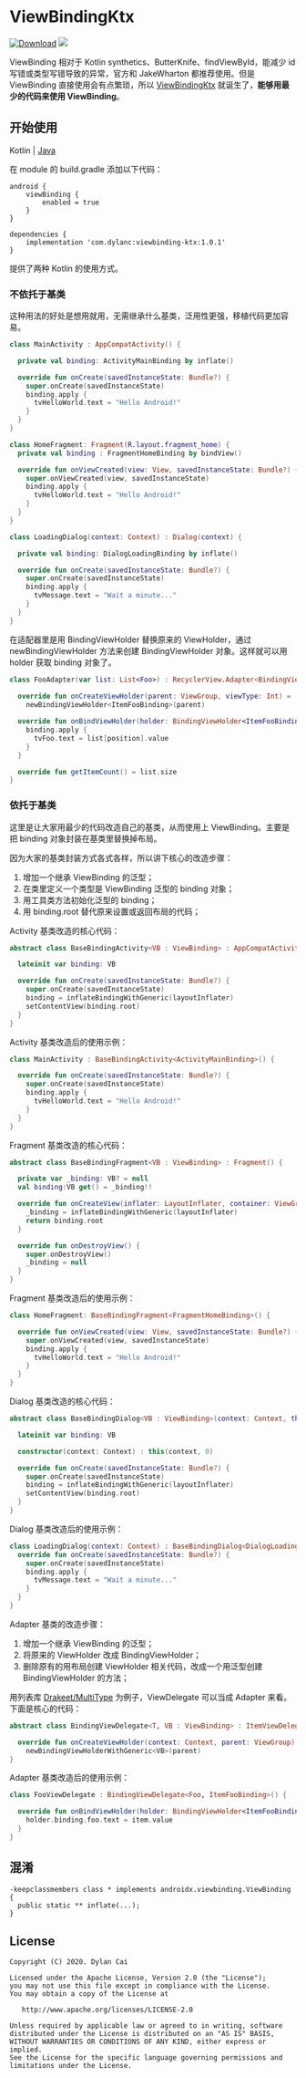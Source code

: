 # ViewBindingKtx

[![Download](https://api.bintray.com/packages/dylancai/maven/viewbinding-ktx/images/download.svg)](https://bintray.com/dylancai/maven/viewbinding-ktx/_latestVersion) [![](https://img.shields.io/badge/License-Apache--2.0-green.svg)](https://github.com/DylanCaiCoding/ViewBindingKtx/blob/master/LICENSE)

ViewBinding 相对于 Kotlin synthetics、ButterKnife、findViewById，能减少 id 写错或类型写错导致的异常，官方和 JakeWharton 都推荐使用。但是 ViewBinding 直接使用会有点繁琐，所以 [ViewBindingKtx](https://github.com/DylanCaiCoding/ViewBindingKtx) 就诞生了，**能够用最少的代码来使用 ViewBinding**。

## 开始使用

Kotlin | [Java](https://github.com/DylanCaiCoding/ViewBindingKtx/blob/master/README_JAVA.md)

在 module 的 build.gradle 添加以下代码：

```
android {
    viewBinding {
        enabled = true
    }
}

dependencies {
    implementation 'com.dylanc:viewbinding-ktx:1.0.1'
}
```

提供了两种 Kotlin 的使用方式。

### 不依托于基类

这种用法的好处是想用就用，无需继承什么基类，泛用性更强，移植代码更加容易。

```kotlin
class MainActivity : AppCompatActivity() {

  private val binding: ActivityMainBinding by inflate()

  override fun onCreate(savedInstanceState: Bundle?) {
    super.onCreate(savedInstanceState)
    binding.apply {
      tvHelloWorld.text = "Hello Android!"
    }
  }
}
```

```kotlin
class HomeFragment: Fragment(R.layout.fragment_home) {
  private val binding : FragmentHomeBinding by bindView()

  override fun onViewCreated(view: View, savedInstanceState: Bundle?) {
    super.onViewCreated(view, savedInstanceState)
    binding.apply {
      tvHelloWorld.text = "Hello Android!"
    }
  }
}
```

```kotlin
class LoadingDialog(context: Context) : Dialog(context) {

  private val binding: DialogLoadingBinding by inflate()

  override fun onCreate(savedInstanceState: Bundle?) {
    super.onCreate(savedInstanceState)
    binding.apply {
      tvMessage.text = "Wait a minute..."
    }
  }
}
```

在适配器里是用 BindingViewHolder 替换原来的 ViewHolder，通过 newBindingViewHolder 方法来创建 BindingViewHolder 对象。这样就可以用 holder 获取 binding 对象了。

```kotlin
class FooAdapter(var list: List<Foo>) : RecyclerView.Adapter<BindingViewHolder<ItemFooBinding>>() {
  
  override fun onCreateViewHolder(parent: ViewGroup, viewType: Int) =
    newBindingViewHolder<ItemFooBinding>(parent)

  override fun onBindViewHolder(holder: BindingViewHolder<ItemFooBinding>, position: Int) {
    binding.apply {
      tvFoo.text = list[position].value
    }
  }

  override fun getItemCount() = list.size
}
```

### 依托于基类

这里是让大家用最少的代码改造自己的基类，从而使用上 ViewBinding。主要是把 binding 对象封装在基类里替换掉布局。

因为大家的基类封装方式各式各样，所以讲下核心的改造步骤：

1. 增加一个继承 ViewBinding 的泛型；
2. 在类里定义一个类型是 ViewBinding 泛型的 binding 对象；
3. 用工具类方法初始化泛型的 binding；
4. 用 binding.root 替代原来设置或返回布局的代码；

Activity 基类改造的核心代码：

```kotlin
abstract class BaseBindingActivity<VB : ViewBinding> : AppCompatActivity() {

  lateinit var binding: VB

  override fun onCreate(savedInstanceState: Bundle?) {
    super.onCreate(savedInstanceState)
    binding = inflateBindingWithGeneric(layoutInflater)
    setContentView(binding.root)
  }
}
```

Activity 基类改造后的使用示例：

```kotlin
class MainActivity : BaseBindingActivity<ActivityMainBinding>() {

  override fun onCreate(savedInstanceState: Bundle?) {
    super.onCreate(savedInstanceState)
    binding.apply {
      tvHelloWorld.text = "Hello Android!"
    }
  }
}
```

Fragment 基类改造的核心代码：

```kotlin
abstract class BaseBindingFragment<VB : ViewBinding> : Fragment() {

  private var _binding: VB? = null
  val binding:VB get() = _binding!!

  override fun onCreateView(inflater: LayoutInflater, container: ViewGroup?, savedInstanceState: Bundle?): View {
    _binding = inflateBindingWithGeneric(layoutInflater)
    return binding.root
  }

  override fun onDestroyView() {
    super.onDestroyView()
    _binding = null
  }
}
```

Fragment 基类改造后的使用示例：

```kotlin
class HomeFragment: BaseBindingFragment<FragmentHomeBinding>() {

  override fun onViewCreated(view: View, savedInstanceState: Bundle?) {
    super.onViewCreated(view, savedInstanceState)
    binding.apply {
      tvHelloWorld.text = "Hello Android!"
    }
  }
}
```

Dialog 基类改造的核心代码：

```kotlin
abstract class BaseBindingDialog<VB : ViewBinding>(context: Context, themeResId: Int) : Dialog(context, themeResId) {

  lateinit var binding: VB

  constructor(context: Context) : this(context, 0)

  override fun onCreate(savedInstanceState: Bundle?) {
    super.onCreate(savedInstanceState)
    binding = inflateBindingWithGeneric(layoutInflater)
    setContentView(binding.root)
  }
}
```

Dialog 基类改造后的使用示例：

```kotlin
class LoadingDialog(context: Context) : BaseBindingDialog<DialogLoadingBinding>(context) {
  override fun onCreate(savedInstanceState: Bundle?) {
    super.onCreate(savedInstanceState)
    binding.apply {
      tvMessage.text = "Wait a minute..."
    }
  }
}
```

Adapter 基类的改造步骤：

1. 增加一个继承 ViewBinding 的泛型；
2. 将原来的 ViewHolder 改成 BindingViewHolder；
3. 删除原有的用布局创建 ViewHolder 相关代码，改成一个用泛型创建 BindingViewHolder 的方法；

用列表库 [Drakeet/MultiType]() 为例子，ViewDelegate 可以当成 Adapter 来看。下面是核心的代码：

```kotlin
abstract class BindingViewDelegate<T, VB : ViewBinding> : ItemViewDelegate<T, BindingViewHolder<VB>>() {

  override fun onCreateViewHolder(context: Context, parent: ViewGroup) =
    newBindingViewHolderWithGeneric<VB>(parent)
}
```

Adapter 基类改造后的使用示例：

```kotlin
class FooViewDelegate : BindingViewDelegate<Foo, ItemFooBinding>() {

  override fun onBindViewHolder(holder: BindingViewHolder<ItemFooBinding>, item: Foo) {
    holder.binding.foo.text = item.value
  }
}
```

## 混淆

```
-keepclassmembers class * implements androidx.viewbinding.ViewBinding {
  public static ** inflate(...);
}
```

## License

```
Copyright (C) 2020. Dylan Cai

Licensed under the Apache License, Version 2.0 (the "License");
you may not use this file except in compliance with the License.
You may obtain a copy of the License at

   http://www.apache.org/licenses/LICENSE-2.0

Unless required by applicable law or agreed to in writing, software
distributed under the License is distributed on an "AS IS" BASIS,
WITHOUT WARRANTIES OR CONDITIONS OF ANY KIND, either express or implied.
See the License for the specific language governing permissions and
limitations under the License.
```


